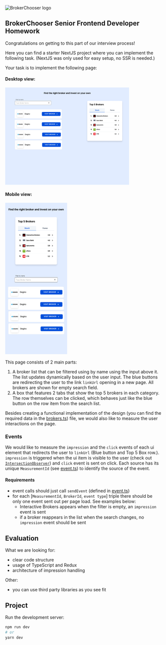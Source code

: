 <img src="https://brokerchooser.com/images/logo.svg" alt="BrokerChooser logo">

## BrokerChooser Senior Frontend Developer Homework

Congratulations on getting to this part of our interview process!

Here you can find a starter NextJS project where you can implement the following task. (NextJS was only used for easy setup, no SSR is needed.)

Your task is to implement the following page:

#### Desktop view:
<img src="./screen/desktop.png" style="width: 400px">

#### Mobile view:

<img src="./screen/mobile.png" style="width: 200px">

This page consists of 2 main parts:
1) A broker list that can be filtered using by name using the input above it. The list updates dynamically based on the user input. The blue buttons are redirecting the user to the link `linkUrl` opening in a new page. All brokers are shown for empty search field.
2) A box that features 2 tabs that show the top 5 brokers in each category. The row themselves can be clicked, which behaves just like the blue button on the row item from the search list.   

Besides creating a functional implementation of the design (you can find the required data in the [brokers.ts](./src/data/brokers.ts)) file, we would also like to measure the user interactions on the page.

### Events

We would like to measure the `impression` and the `click` events of each ui element that redirects the user to `linkUrl` (Blue button and Top 5 Box row.). `impression` is triggered when the ui item is visible to the user (check out [`IntersectionObserver`](https://developer.mozilla.org/en-US/docs/Web/API/Intersection_Observer_API)) and `click` event is sent on click. Each source has its unique `MeasurementId` (see [event.ts](./src/logic/event.ts)) to identify the source of the event.

#### Requirements

- event calls should just call `sendEvent`  (defined in   [event.ts](./src/logic/event.ts))
- for each [`MeasurementId`, `BrokerId`, `event type`] triple there should be only one event sent out per page load. See examples below:
  - Interactive Brokers appears when the filter is empty, an `impression` event is sent
  - if a broker reappears in the list when the search changes, no `impression` event should be sent

## Evaluation

What we are looking for:

- clear code structure
- usage of TypeScript and Redux
- architecture of impression handling

Other:

- you can use third party libraries as you see fit

## Project

Run the development server:

```bash
npm run dev
# or
yarn dev
```
